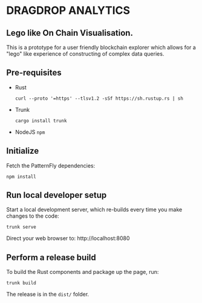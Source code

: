# DRAGDROP ANALYTICS

## Lego like On Chain Visualisation.

This is a prototype for a user friendly blockchain explorer which allows for a "lego" like experience of constructing of complex data queries.

## Pre-requisites

* Rust

      curl --proto '=https' --tlsv1.2 -sSf https://sh.rustup.rs | sh

* Trunk

      cargo install trunk

* NodeJS `npm`

## Initialize

Fetch the PatternFly dependencies:

    npm install

## Run local developer setup

Start a local development server, which re-builds every time you make changes to the code:

    trunk serve

Direct your web browser to: http://localhost:8080

## Perform a release build

To build the Rust components and package up the page, run:

    trunk build

The release is in the `dist/` folder.
